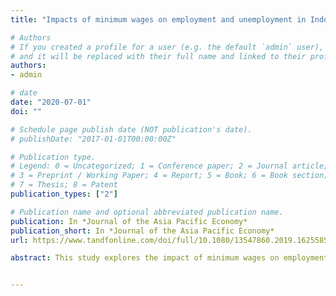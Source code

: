 ```yaml
---
title: "Impacts of minimum wages on employment and unemployment in Indonesia"

# Authors
# If you created a profile for a user (e.g. the default `admin` user), write the username (folder name) here 
# and it will be replaced with their full name and linked to their profile.
authors:
- admin

# date
date: "2020-07-01"
doi: ""

# Schedule page publish date (NOT publication's date).
# publishDate: "2017-01-01T00:00:00Z"

# Publication type.
# Legend: 0 = Uncategorized; 1 = Conference paper; 2 = Journal article;
# 3 = Preprint / Working Paper; 4 = Report; 5 = Book; 6 = Book section;
# 7 = Thesis; 8 = Patent
publication_types: ["2"]

# Publication name and optional abbreviated publication name.
publication: In *Journal of the Asia Pacific Economy*
publication_short: In *Journal of the Asia Pacific Economy*
url: https://www.tandfonline.com/doi/full/10.1080/13547860.2019.1625585

abstract: This study explores the impact of minimum wages on employment in the formal and informal sectors, as well as on unemployment in Indonesia. With the ongoing debate on the employment impact of minimum wages, by using aggregate provincial panel data from 2001 to 2015, we found that in general, a minimum wage increase lowers formal sector employment and informal sector employment. An increase in minimum wages is also estimated to lower unemployment, as labor participation declined. When divided by gender, this study shows that female workers in the 15–24 age groups bear the largest loss due to a minimum wage increase.


---
```

